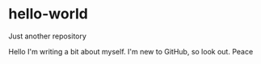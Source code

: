 # hello-world
Just another repository

Hello
I'm writing a bit about myself.  I'm new to GitHub, so look out.  Peace
